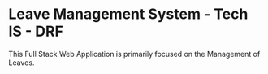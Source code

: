 # Leave Management System - Tech IS - DRF
This Full Stack Web Application is primarily focused on the Management of Leaves.
